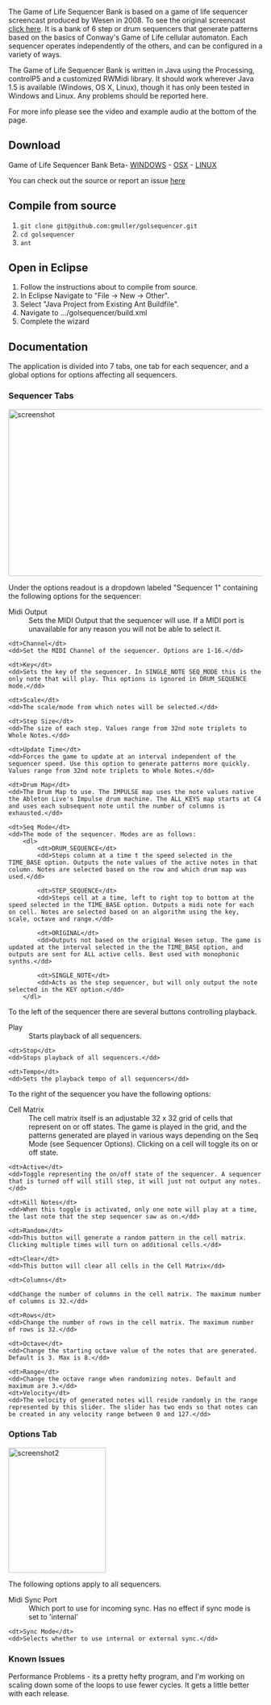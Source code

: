 The Game of Life Sequencer Bank is based on a game of life sequencer screencast produced by Wesen in 2008. To see the original screencast <a href="http://vimeo.com/1824904">click here</a>. It is a bank of 6 step or drum sequencers that generate patterns based on the basics of Conway's Game of Life cellular automaton. Each sequencer operates independently of the others, and can be configured in a variety of ways.

The Game of Life Sequencer Bank is written in Java using the Processing, controlP5 and a customized RWMidi library. It should work wherever Java 1.5 is available (Windows, OS X, Linux), though it has only been tested in Windows and Linux. Any problems should be reported here.

For more info please see the video and example audio at the bottom of the page.

## Download

Game of Life Sequencer Bank Beta- <a href="http://www.grantmuller.com/wp-content/uploads/golseqbank-beta-win.zip">WINDOWS</a> - <a href="http://www.grantmuller.com/wp-content/uploads/golseqbank-beta-osx.zip">OSX</a> - <a href="http://www.grantmuller.com/wp-content/uploads/golseqbank-beta-linux.zip">LINUX</a>

You can check out the source or report an issue <a href="https://github.com/gmuller/golsequencer/issues">here</a>

## Compile from source

1. `git clone git@github.com:gmuller/golsequencer.git`
2. `cd golsequencer`
3. `ant`

## Open in Eclipse

1. Follow the instructions about to compile from source.
2. In Eclipse Navigate to "File -> New -> Other".
3. Select "Java Project from Existing Ant Buildfile".
4. Navigate to .../golsequencer/build.xml
5. Complete the wizard

## Documentation

The application is divided into 7 tabs, one tab for each sequencer, and a global options for options affecting all sequencers.

### Sequencer Tabs

<img class="alignnone size-full wp-image-563" title="screenshot" src="http://www.grantmuller.com/wp-content/uploads/screenshot.gif" alt="screenshot" width="530" height="331" />

Under the options readout is a dropdown labeled "Sequencer 1" containing the following options for the sequencer:

<dl class="dl-horizontal">
    <dt>Midi Output</dt> 
    <dd>Sets the MIDI Output that the sequencer will use. If a MIDI port is unavailable for any reason you will not be able to select it.</dd>
    
    <dt>Channel</dt> 
    <dd>Set the MIDI Channel of the sequencer. Options are 1-16.</dd>
    
    <dt>Key</dt> 
    <dd>Sets the key of the sequencer. In SINGLE_NOTE SEQ_MODE this is the only note that will play. This options is ignored in DRUM_SEQUENCE mode.</dd>
    
    <dt>Scale</dt> 
    <dd>The scale/mode from which notes will be selected.</dd>
    
    <dt>Step Size</dt> 
    <dd>The size of each step. Values range from 32nd note triplets to Whole Notes.</dd>
    
    <dt>Update Time</dt> 
    <dd>Forces the game to update at an interval independent of the sequencer speed. Use this option to generate patterns more quickly. Values range from 32nd note triplets to Whole Notes.</dd>
    
    <dt>Drum Map</dt> 
    <dd>The Drum Map to use. The IMPULSE map uses the note values native the Ableton Live's Impulse drum machine. The ALL_KEYS map starts at C4 and uses each subsequent note until the number of columns is exhausted.</dd>
    
    <dt>Seq Mode</dt> 
    <dd>The mode of the sequencer. Modes are as follows:
    	<dl>
    		<dt>DRUM_SEQUENCE</dt> 
    		<dd>Steps column at a time t the speed selected in the TIME_BASE option. Outputs the note values of the active notes in that column. Notes are selected based on the row and which drum map was used.</dd>
    		
    		<dt>STEP_SEQUENCE</dt> 
    		<dd>Steps cell at a time, left to right top to bottom at the speed selected in the TIME_BASE option. Outputs a midi note for each on cell. Notes are selected based on an algorithm using the key, scale, octave and range.</dd>
    		
    		<dt>ORIGINAL</dt>
    		<dd>Outputs not based on the original Wesen setup. The game is updated at the interval selected in the the TIME_BASE option, and outputs are sent for ALL active cells. Best used with monophonic synths.</dd>
    		
    		<dt>SINGLE_NOTE</dt> 
    		<dd>Acts as the step sequencer, but will only output the note selected in the KEY option.</dd>
    	</dl>
</dl>

To the left of the sequencer there are several buttons controlling playback.

<dl>
    <dt>Play</dt> 
    <dd>Starts playback of all sequencers.</dd>
    
    <dt>Stop</dt> 
    <dd>Stops playback of all sequencers.</dd>
    
    <dt>Tempo</dt> 
    <dd>Sets the playback tempo of all sequencers</dd>
</dl>

To the right of the sequencer you have the following options:

<dl>
    <dt>Cell Matrix</dt> 
    <dd>The cell matrix itself is an adjustable 32 x 32 grid of cells that represent on or off states. The game is played in the grid, and the patterns generated are played in various ways depending on the Seq Mode (see Sequencer Options). Clicking on a cell will toggle its on or off state.</dd>
    
    <dt>Active</dt>
    <dd>Toggle representing the on/off state of the sequencer. A sequencer that is turned off will still step, it will just not output any notes.</dd>
    
    <dt>Kill Notes</dt> 
    <dd>When this toggle is activated, only one note will play at a time, the last note that the step sequencer saw as on.</dd>
    
    <dt>Random</dt> 
    <dd>This button will generate a random pattern in the cell matrix. Clicking multiple times will turn on additional cells.</dd>
    
    <dt>Clear</dt>
    <dd>This button will clear all cells in the Cell Matrix</dd>
    
    <dt>Columns</dt>
    
    <ddChange the number of columns in the cell matrix. The maximum number of columns is 32.</dd>
    
    <dt>Rows</dt>
    <dd>Change the number of rows in the cell matrix. The maximum number of rows is 32.</dd>
    
    <dt>Octave</dt> 
    <dd>Change the starting octave value of the notes that are generated. Default is 3. Max is 8.</dd>
    
    <dt>Range</dt> 
    <dd>Change the octave range when randomizing notes. Default and maximum are 3.</dd>
    <dt>Velocity</dt> 
    <dd>The velocity of generated notes will reside randomly in the range represented by this slider. The slider has two ends so that notes can be created in any velocity range between 0 and 127.</dd>
</dl>

### Options Tab

<img class="size-full wp-image-564 alignleft" title="screenshot2" src="http://www.grantmuller.com/wp-content/uploads/screenshot2.gif" alt="screenshot2" width="193" height="248" />

The following options apply to all sequencers.

<dl>
    <dt>Midi Sync Port</dt> 
    <dd>Which port to use for incoming sync. Has no effect if sync mode is set to 'internal'</dd>
    
    <dt>Sync Mode</dt> 
    <dd>Selects whether to use internal or external sync.</dd>
</dl>

### Known Issues

Performance Problems - its a pretty hefty program, and I'm working on scaling down some of the loops to use fewer cycles. It gets a little better with each release.
